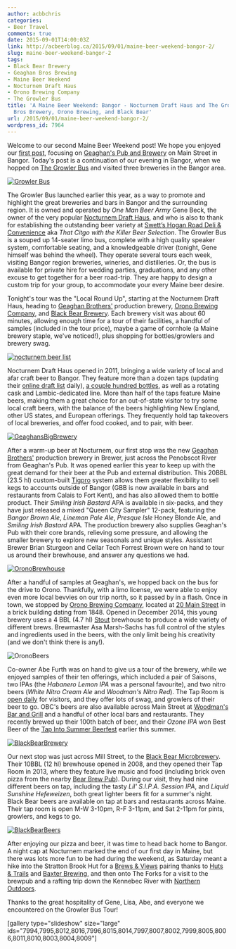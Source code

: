 ```yaml
---
author: acbbchris
categories:
- Beer Travel
comments: true
date: 2015-09-01T14:00:03Z
link: http://acbeerblog.ca/2015/09/01/maine-beer-weekend-bangor-2/
slug: maine-beer-weekend-bangor-2
tags:
- Black Bear Brewery
- Geaghan Bros Brewing
- Maine Beer Weekend
- Nocturnem Draft Haus
- Orono Brewing Company
- The Growler Bus
title: 'A Maine Beer Weekend: Bangor - Nocturnem Draft Haus and The Growler Bus, Geaghan
  Bros Brewery, Orono Brewing, and Black Bear'
url: /2015/09/01/maine-beer-weekend-bangor-2/
wordpress_id: 7964
---
```


Welcome to our second Maine Beer Weekend post! We hope you enjoyed our [first post](http://acbeerblog.ca/2019/08/29/maine-beer-weekend-bangor), focusing on [Geaghan's Pub and Brewery](http://www.geaghans.com/) on Main Street in Bangor. Today's post is a continuation of our evening in Bangor, when we hopped on [The Growler Bus](https://www.thegrowlerbus.com) and visited three breweries in the Bangor area.

[![Growler Bus](http://acbeerblog.ca/wp-content/uploads/2019/08/growlerbus-1024x625.jpg)](http://acbeerblog.ca/wp-content/uploads/2019/08/growlerbus.jpg)

The Growler Bus launched earlier this year, as a way to promote and highlight the great breweries and bars in Bangor and the surrounding region. It is owned and operated by _One Man Beer Army_ Gene Beck, the owner of the very popular [Nocturnem Draft Haus](http://www.nocturnemdrafthaus.com/), and who is also to thank for establishing the outstanding beer variety at [Swett’s Hogan Road Deli & Convenience](http://www.hoganroaddeli.com/) aka _That Citgo with the Killer Beer Selection_. The Growler Bus is a souped up 14-seater limo bus, complete with a high quality speaker system, comfortable seating, and a knowledgeable driver (tonight, Gene himself was behind the wheel). They operate several tours each week, visiting Bangor region breweries, wineries, and distilleries. Or, the bus is available for private hire for wedding parties, graduations, and any other excuse to get together for a beer road-trip. They are happy to design a custom trip for your group, to accommodate your every Maine beer desire.

Tonight's tour was the "Local Round Up", starting at the Nocturnem Draft Haus, heading to [Geaghan Brothers'](http://www.geaghans.com/) production brewery, [Orono Brewing Company](http://oronobrewing.com/), and [Black Bear Brewery](http://www.blackbearmicrobrew.com/). Each brewery visit was about 60 minutes, allowing enough time for a tour of their facilities, a handful of samples (included in the tour price), maybe a game of cornhole (a Maine brewery staple, we've noticed!), plus shopping for bottles/growlers and brewery swag.

[![nocturnem beer list](http://acbeerblog.ca/wp-content/uploads/2019/08/nocturnem-beer-list-1024x768.jpg)](http://acbeerblog.ca/wp-content/uploads/2019/08/nocturnem-beer-list.jpg)

Nocturnem Draft Haus opened in 2011, bringing a wide variety of local and afar craft beer to Bangor. They feature more than a dozen taps (updating their [online draft list](http://www.nocturnemdrafthaus.com/draft-menu-updates/) daily), [a couple hundred bottles](http://www.nocturnemdrafthaus.com/current-bottle-list/), as well as a rotating cask and Lambic-dedicated line. More than half of the taps feature Maine beers, making them a great choice for an out-of-state visitor to try some local craft beers, with the balance of the beers highlighting New England, other US states, and European offerings. They frequently hold tap takeovers of local breweries, and offer food cooked, and to pair, with beer.

[![GeaghansBigBrewery](http://acbeerblog.ca/wp-content/uploads/2019/08/GeaghansBigBrewery-1024x877.jpg)](http://acbeerblog.ca/wp-content/uploads/2019/08/GeaghansBigBrewery.jpg)

After a warm-up beer at Nocturnem, our first stop was the new [Geaghan Brothers'](http://www.geaghans.com/) production brewery in Brewer, just across the Penobscot River from Geaghan's Pub. It was opened earlier this year to keep up with the great demand for their beer at the Pub and external distribution. This 20BBL (23.5 hl) custom-built [Tigpro](http://www.tigpro.com/) system allows them greater flexibility to sell kegs to accounts outside of Bangor (GBB is now available in bars and restaurants from Calais to Fort Kent), and has also allowed them to bottle product. Their _Smiling Irish Bastard_ APA is available in six-packs, and they have just released a mixed "Queen City Sampler" 12-pack, featuring the _Bangor Brown Ale_, _Lineman Pale Ale_, _Presque Isle_ Honey Blonde Ale, and _Smiling Irish Bastard_ APA. The production brewery also supplies Geaghan's Pub with their core brands, relieving some pressure, and allowing the smaller brewery to explore new seasonals and unique styles. Assistant Brewer Brian Sturgeon and Cellar Tech Forrest Brown were on hand to tour us around their brewhouse, and answer any questions we had.

[![OronoBrewhouse](http://acbeerblog.ca/wp-content/uploads/2019/08/OronoBrewhouse-1024x768.jpg)](http://acbeerblog.ca/wp-content/uploads/2019/08/OronoBrewhouse.jpg)

After a handful of samples at Geaghan's, we hopped back on the bus for the drive to Orono. Thankfully, with a limo license, we were able to enjoy even more local bevvies on our trip north, so it passed by in a flash. Once in town, we stopped by [Orono Brewing Company](http://oronobrewing.com/), located at [20 Main Street](https://www.google.ca/maps/place/Orono+Brewing+Company/@44.8837059,-68.6718463,159m/data=!3m2!1e3!4b1!4m2!3m1!1s0x4cafb146973ec16d:0x781142f99cbda7ca!6m1!1e1) in a brick building dating from 1848. Opened in December 2014, this young brewery uses a 4 BBL (4.7 hl) [Stout](https://conical-fermenter.com) brewhouse to produce a wide variety of different brews. Brewmaster Asa Marsh-Sachs has full control of the styles and ingredients used in the beers, with the only limit being his creativity (and we don't think there is any!).

![OronoBeers](http://acbeerblog.ca/wp-content/uploads/2019/08/OronoBeers-1024x811.jpg)

Co-owner Abe Furth was on hand to give us a tour of the brewery, while we enjoyed samples of their ten offerings, which included a pair of Saisons, two IPAs (the _Habanero Lemon IPA_ was a personal favourite), and two nitro beers (_White Nitro Cream Ale_ and _Woodman's Nitro Red_). The Tap Room is [open daily](http://oronobrewing.com/taproom/) for visitors, and they offer lots of swag, and growlers of their beer to go. OBC's beers are also available across Main Street at [Woodman's Bar and Grill](http://www.woodmansbarandgrill.com/) and a handful of other local bars and restaurants. They recently brewed up their 100th batch of beer, and their _Ozone IPA_ won Best Beer of the [Tap Into Summer Beerfest](http://www.visitbangormaine.com/?id=2&sub_id=919) earlier this summer.

[![BlackBearBrewery](http://acbeerblog.ca/wp-content/uploads/2019/08/BlacBearBrewery-1024x784.jpg)](http://acbeerblog.ca/wp-content/uploads/2019/08/BlacBearBrewery.jpg)

Our next stop was just across Mill Street, to the [Black Bear Microbrewery](http://www.blackbearmicrobrew.com/). Their 10BBL (12 hl) brewhouse opened in 2008, and they opened their Tap Room in 2013, where they feature live music and food (including brick oven pizza from the nearby [Bear Brew Pub](http://thebearbrewpub.com/)). During our visit, they had nine different beers on tap, including the tasty _Lil' S.I.P.A. Session IPA_, and _Liquid Sunshine Hefeweizen_, both great lighter beers fit for a summer's night. Black Bear beers are available on tap at bars and restaurants across Maine. Their tap room is open M-W 3-10pm, R-F 3-11pm, and Sat 2-11pm for pints, growlers, and kegs to go.

[![BlackBearBeers](http://acbeerblog.ca/wp-content/uploads/2019/08/BlackBearBeers-1024x648.jpg)](http://acbeerblog.ca/wp-content/uploads/2019/08/BlackBearBeers.jpg)

After enjoying our pizza and beer, it was time to head back home to Bangor. A night cap at Nocturnem marked the end of our first day in Maine, but there was lots more fun to be had during the weekend, as Saturday meant a hike into the Stratton Brook Hut for a [Brews & Views](http://www.mainehuts.org/events/brews-views-beer-pairing-dinner/) pairing thanks to [Huts & Trails](http://www.mainehuts.org/) and [Baxter Brewing](http://www.baxterbrewing.com/), and then onto The Forks for a visit to the brewpub and a rafting trip down the Kennebec River with [Northern Outdoors](http://www.northernoutdoors.com/).

Thanks to the great hospitality of Gene, Lisa, Abe, and everyone we encountered on the Growler Bus Tour!

[gallery type="slideshow" size="large" ids="7994,7995,8012,8016,7996,8015,8014,7997,8007,8002,7999,8005,8006,8011,8010,8003,8004,8009"]
